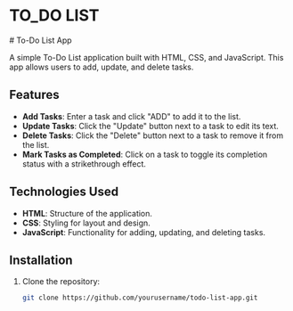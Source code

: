 <H1>TO_DO LIST</H1>
# To-Do List App

A simple To-Do List application built with HTML, CSS, and JavaScript. This app allows users to add, update, and delete tasks.

## Features

- **Add Tasks**: Enter a task and click "ADD" to add it to the list.
- **Update Tasks**: Click the "Update" button next to a task to edit its text.
- **Delete Tasks**: Click the "Delete" button next to a task to remove it from the list.
- **Mark Tasks as Completed**: Click on a task to toggle its completion status with a strikethrough effect.

## Technologies Used

- **HTML**: Structure of the application.
- **CSS**: Styling for layout and design.
- **JavaScript**: Functionality for adding, updating, and deleting tasks.

## Installation

1. Clone the repository:
   ```bash
   git clone https://github.com/yourusername/todo-list-app.git
